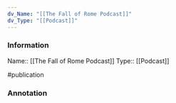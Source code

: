 ```yaml
---
dv_Name: "[[The Fall of Rome Podcast]]"
dv_Type: "[[Podcast]]"
---
```

### Information

Name:: [[The Fall of Rome Podcast]]
Type:: [[Podcast]]

#publication


### Annotation

